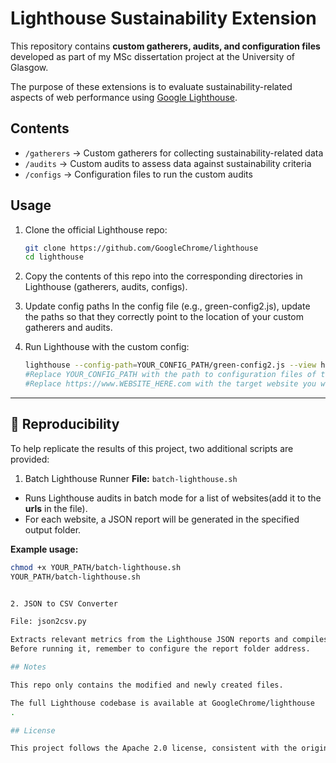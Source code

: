 # Lighthouse Sustainability Extension

This repository contains **custom gatherers, audits, and configuration files** developed as part of my MSc dissertation project at the University of Glasgow.  

The purpose of these extensions is to evaluate sustainability-related aspects of web performance using [Google Lighthouse](https://github.com/GoogleChrome/lighthouse).

## Contents
- `/gatherers` → Custom gatherers for collecting sustainability-related data  
- `/audits` → Custom audits to assess data against sustainability criteria  
- `/configs` → Configuration files to run the custom audits  

## Usage
1. Clone the official Lighthouse repo:  
   ```bash
   git clone https://github.com/GoogleChrome/lighthouse
   cd lighthouse
2. Copy the contents of this repo into the corresponding directories in Lighthouse (gatherers, audits, configs).

3. Update config paths
In the config file (e.g., green-config2.js), update the paths so that they correctly point to the location of your custom gatherers and audits.

4. Run Lighthouse with the custom config:
   ```bash
   lighthouse --config-path=YOUR_CONFIG_PATH/green-config2.js --view https://www.WEBSITE_HERE.com
   #Replace YOUR_CONFIG_PATH with the path to configuration files of this repository.
   #Replace https://www.WEBSITE_HERE.com with the target website you want to audit.
---

## 🔄 Reproducibility

To help replicate the results of this project, two additional scripts are provided:

1. Batch Lighthouse Runner
**File:** `batch-lighthouse.sh`

- Runs Lighthouse audits in batch mode for a list of websites(add it to the **urls** in the file).  
- For each website, a JSON report will be generated in the specified output folder.  

**Example usage:**
   ```bash
   chmod +x YOUR_PATH/batch-lighthouse.sh
   YOUR_PATH/batch-lighthouse.sh


2. JSON to CSV Converter

File: json2csv.py

Extracts relevant metrics from the Lighthouse JSON reports and compiles them into a CSV file.
Before running it, remember to configure the report folder address.

## Notes

This repo only contains the modified and newly created files.

The full Lighthouse codebase is available at GoogleChrome/lighthouse
.

## License

This project follows the Apache 2.0 license, consistent with the original Lighthouse project.

